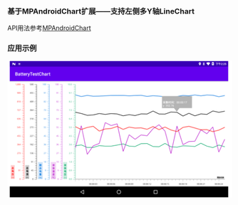 ### 基于MPAndroidChart扩展——支持左侧多Y轴LineChart
API用法参考[MPAndroidChart](https://github.com/PhilJay/MPAndroidChart)

### 应用示例
![](https://github.com/YouJiuZhou/YJZMPAndroidChart/blob/main/demo.png)
